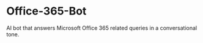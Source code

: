 # Office-365-Bot
AI bot that answers Microsoft Office 365 related queries in a conversational tone.

